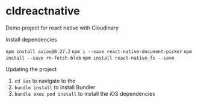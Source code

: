 # cldreactnative

Demo project for react native with Cloudinary

Install dependencies

`npm install axios@0.27.2`
`npm i --save react-native-document-picker`
`npm install --save rn-fetch-blob`
`npm install react-native-fs --save`

Updating the project

1. `cd ios` to navigate to the
2. `bundle install` to install Bundler
3. `bundle exec pod install` to install the iOS dependencies
